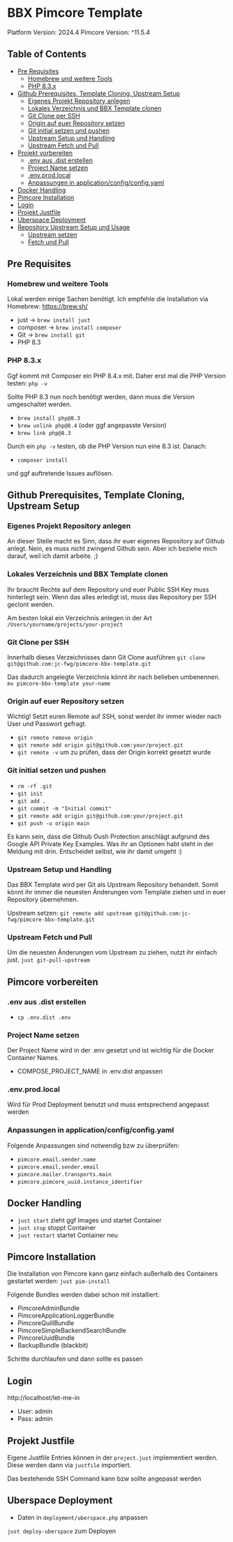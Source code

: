 # BBX Pimcore Template
Platform Version: 2024.4
Pimcore Version: ^11.5.4

## Table of Contents

- [Pre Requisites](#pre-requisites)
  - [Homebrew und weitere Tools](#homebrew-und-weitere-tools)
  - [PHP 8.3.x](#php-83x)
- [Github Prerequisites, Template Cloning, Upstream Setup](#github-prerequisites-template-cloning-upstream-setup)
  - [Eigenes Projekt Repository anlegen](#eigenes-projekt-repository-anlegen)
  - [Lokales Verzeichnis und BBX Template clonen](#lokales-verzeichnis-und-bbx-template-clonen)
  - [Git Clone per SSH](#git-clone-per-ssh)
  - [Origin auf euer Repository setzen](#origin-auf-euer-repository-setzen)
  - [Git initial setzen und pushen](#git-initial-setzen-und-pushen)
  - [Upstream Setup und Handling](#upstream-setup-und-handling)
  - [Upstream Fetch und Pull](#upstream-fetch-und-pull)
- [Projekt vorbereiten](#projekt-vorbereiten)
  - [.env aus .dist erstellen](#env-aus-dist-erstellen)
  - [Project Name setzen](#project-name-setzen)
  - [.env.prod.local](#envprodlocal)
  - [Anpassungen in application/config/config.yaml](#anpassungen-in-applicationconfigconfigyaml)
- [Docker Handling](#docker-handling)
- [Pimcore Installation](#pimcore-installation)
- [Login](#login)
- [Projekt Justfile](#projekt-justfile)
- [Uberspace Deployment](#uberspace-deployment)
- [Repository Upstream Setup und Usage](#repository-upstream-setup-und-usage)
  - [Upstream setzen](#upstream-setzen)
  - [Fetch und Pull](#fetch-und-pull)

## Pre Requisites

### Homebrew und weitere Tools
Lokal werden einige Sachen benötigt. Ich empfehle die Installation via Homebrew:
https://brew.sh/

- just -> ```brew install just```
- composer -> ```brew install composer```
- Git -> ```brew install git```
- PHP 8.3

### PHP 8.3.x
Ggf kommt mit Composer ein PHP 8.4.x mit. Daher erst mal die PHP Version testen:
```php -v```

Sollte PHP 8.3 nun noch benötigt werden, dann muss die Version umgeschaltet werden.
- ```brew install php@8.3```
- ```brew unlink php@8.4``` (oder ggf angepasste Version)
- ```brew link php@8.3```

Durch ein ```php -v``` testen, ob die PHP Version nun eine 8.3 ist. Danach:
- ```composer install```

und ggf auftretende Issues auflösen.


## Github Prerequisites, Template Cloning, Upstream Setup

### Eigenes Projekt Repository anlegen
An dieser Stelle macht es Sinn, dass ihr euer eigenes Repository auf Github anlegt.
Nein, es muss nicht zwingend Github sein. Aber ich beziehe mich darauf, weil ich damit arbeite. ;)

### Lokales Verzeichnis und BBX Template clonen
Ihr braucht Rechte auf dem Repository und euer Public SSH Key muss hinterlegt sein. 
Wenn das alles erledigt ist, muss das Repository per SSH geclont werden.

Am besten lokal ein Verzeichnis anlegen in der Art
```/Users/yourname/projects/your-project```

### Git Clone per SSH
Innerhalb dieses Verzeichnisses dann Git Clone ausführen
```git clone git@github.com:jc-fwg/pimcore-bbx-template.git```

Das dadurch angelegte Verzeichnis könnt ihr nach belieben umbenennen.
```mv pimcore-bbx-template your-name```

### Origin auf euer Repository setzen
Wichtig! Setzt euren Remote auf SSH, sonst werdet ihr immer wieder nach User und Passwort gefragt.

- ```git remote remove origin```
- ```git remote add origin git@github.com:your/project.git```
- ```git remote -v``` um zu prüfen, dass der Origin korrekt gesetzt wurde

### Git initial setzen und pushen
- ```rm -rf .git```
- ```git init```
- ```git add .```
- ```git commit -m "Initial commit"```
- ```git remote add origin git@github.com:your/project.git```
- ```git push -u origin main```

Es kann sein, dass die Github Oush Protection anschlägt aufgrund des Google API Private Key Examples.
Was ihr an Optionen habt steht in der Meldung mit drin. Entscheidet selbst, wie ihr damit umgeht :)

### Upstream Setup und Handling
Das BBX Template wird per Git als Upstream Repository behandelt.
Somit könnt ihr immer die neuesten Änderungen vom Template ziehen und in euer Repository übernehmen.

Upstream setzen: ```git remote add upstream git@github.com:jc-fwg/pimcore-bbx-template.git```

### Upstream Fetch und Pull
Um die neuesten Änderungen vom Upstream zu ziehen, nutzt ihr einfach just.
```just git-pull-upstream```


## Pimcore vorbereiten

### .env aus .dist erstellen
- ```cp .env.dist .env```

### Project Name setzen
Der Project Name wird in der .env gesetzt und ist wichtig für die Docker Container Names.

- COMPOSE_PROJECT_NAME in .env.dist anpassen

### .env.prod.local
Wird für Prod Deployment benutzt und muss entsprechend angepasst werden

### Anpassungen in application/config/config.yaml 
Folgende Anpassungen sind notwendig bzw zu überprüfen:
- ```pimcore.email.sender.name```
- ```pimcore.email.sender.email```
- ```pimcore.mailer.transports.main```
- ```pimcore.pimcore_uuid.instance_identifier```


## Docker Handling
- ```just start``` zieht ggf Images und startet Container
- ```just stop``` stoppt Container
- ```just restart``` startet Container neu


## Pimcore Installation
Die Installation von Pimcore kann ganz einfach außerhalb des Containers gestartet werden:
```just pim-install```

Folgende Bundles werden dabei schon mit installiert:

- PimcoreAdminBundle
- PimcoreApplicationLoggerBundle
- PimcoreQuillBundle
- PimcoreSimpleBackendSearchBundle
- PimcoreUuidBundle
- BackupBundle (blackbit)

Schritte durchlaufen und dann sollte es passen


## Login
http://localhost/let-me-in

- User: admin
- Pass: admin


## Projekt Justfile
Eigene Justfile Entries können in der ```project.just``` implementiert werden. 
Diese werden dann via ```justfile``` importiert.

Das bestehende SSH Command kann bzw sollte angepasst werden


## Uberspace Deployment
- Daten in `deployment/uberspace.php` anpassen

```just deploy-uberspace``` zum Deployen
